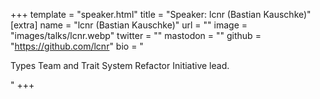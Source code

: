 +++
template = "speaker.html"
title = "Speaker: lcnr (Bastian Kauschke)"
[extra]
  name = "lcnr (Bastian Kauschke)"
  url = ""
  image = "images/talks/lcnr.webp"
  twitter = ""
  mastodon = ""
  github = "https://github.com/lcnr"
  bio = "<p>Types Team and Trait System Refactor Initiative lead.</p>"
+++
